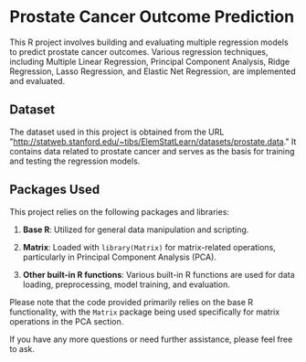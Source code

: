 # Prostate Cancer Outcome Prediction

This R project involves building and evaluating multiple regression models to predict prostate cancer outcomes. Various regression techniques, including Multiple Linear Regression, Principal Component Analysis, Ridge Regression, Lasso Regression, and Elastic Net Regression, are implemented and evaluated.

## Dataset

The dataset used in this project is obtained from the URL "http://statweb.stanford.edu/~tibs/ElemStatLearn/datasets/prostate.data." It contains data related to prostate cancer and serves as the basis for training and testing the regression models.

## Packages Used

This project relies on the following packages and libraries:

1. **Base R**: Utilized for general data manipulation and scripting.

2. **Matrix**: Loaded with `library(Matrix)` for matrix-related operations, particularly in Principal Component Analysis (PCA).

3. **Other built-in R functions**: Various built-in R functions are used for data loading, preprocessing, model training, and evaluation.

Please note that the code provided primarily relies on the base R functionality, with the `Matrix` package being used specifically for matrix operations in the PCA section.

If you have any more questions or need further assistance, please feel free to ask.
